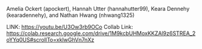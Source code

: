Amelia Ockert (apockert), Hannah Utter (hannahutter99), Keara Dennehy (kearadennehy), and Nathan Hwang (nhwang1325)


LINK: https://youtu.be/U3Ow3rb9OCo
Collab Link: https://colab.research.google.com/drive/1M9kcbUHMoxKKZAl9z6STREA_2oYYq0US#scrollTo=xkIwGhVn7nXz
